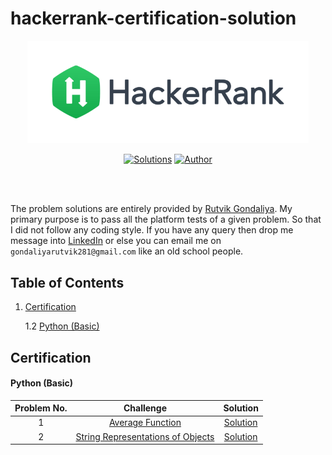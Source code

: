 # hackerrank-certification-solution

<div align="center"><a href="https://www.hackerrank.com/rutvikgondaliya" target="_blank"><img src="HackerRank%20Logo.png" width="450" height="auto"></a>

[![Solutions](https://img.shields.io/badge/solutions-24-green.svg?style=flat-square)](https://github.com/rutvikgondaliya/hackerrank-certification-solution#table-of-contents) [![Author](https://img.shields.io/badge/author-rutvikgondaliya-brightgreen.svg?style=flat-square)](https://www.hackerrank.com/rutvikgondaliya)</div><br/><br/>

The problem solutions are entirely provided by [Rutvik Gondaliya](https://www.hackerrank.com/rutvikgondaliya). My primary purpose is to pass all the platform tests of a given problem. So that I did not follow any coding style. If you have any query then drop me message into [LinkedIn](https://www.linkedin.com/in/rutvik-gondaliya-8670741b6/) or else you can email me on `gondaliyarutvik281@gmail.com` like an old school people.
## Table of Contents
1. [Certification](#hackerrank-certification-solution)

   1.2 [Python (Basic)](#hackerrank-certification-solution)

## Certification
#### Python (Basic)
|Problem No.|Challenge|Solution|
|:-:|:-:|:-:|
|1|[Average Function](01.%20Problem.pdf)|[Solution](hackerrank-certification-solution/python-average-function/python_average_function.py/)|
|2|[String Representations of Objects](01.%20Problem.pdf)|[Solution](hackerrank-certification-solution/python-string-representation-of-objects/python-string-representation-of-objects.py/)|

